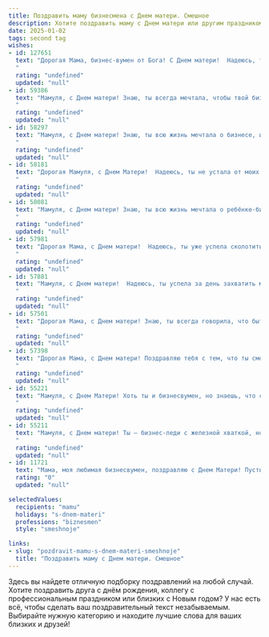 ```yaml
---
title: Поздравить маму бизнесмена с Днем матери. Смешное
description: Хотите поздравить маму с Днем матери или другим праздником? Наш ИИ создаст незабываемое поздравление, а вы обязательно выделитесь среди других.  
date: 2025-01-02
tags: second tag
wishes:
- id: 127651
  text: "Дорогая Мама, бизнес-вумен от Бога! С Днем матери!  Надеюсь, ты сегодня позволишь себе расслабиться и не считать прибыль от объятий внуков (если они есть, конечно!).  Пусть твой день будет таким же успешным, как твоя карьера, но гораздо более сладким и без нервотрёпки от непредсказуемого рынка!  Целую крепко!
  "
  rating: "undefined"
  updated: "null"
- id: 59386
  text: "Мамуля, с Днем матери! Знаю, ты всегда мечтала, чтобы твой бизнесмен-сынок покорил вершину успеха, как настоящий \"волк с Уолл-стрит\". Ну что ж,  поздравляю тебя:  твоя мечта частично сбылась,  ведь мои \"сделки\" теперь не ограничиваются покупкой шоколадных батончиков в соседнем киоске! 🎉😉
  "
  rating: "undefined"
  updated: "null"
- id: 58297
  text: "Мамуля, с Днем матери! Знаю, ты всю жизнь мечтала о бизнесе, и вот, твоя самая успешная сделка - это я! 🥳  Теперь ты можешь наслаждаться дивидендами в виде моих объятий, теплых слов и бесконечной любви! 😉
  "
  rating: "undefined"
  updated: "null"
- id: 58181
  text: "Дорогая Мамуля, с Днем Матери!  Надеюсь, ты не устала от моих \"бизнес-проектов\" - от очередной идеи создать новую компанию до попыток заработать на продаже лимонадных стендов на детской площадке. 😉  Спасибо, что всегда веришь в меня, даже когда я сам в себя не верю! ❤️
  "
  rating: "undefined"
  updated: "null"
- id: 58081
  text: "Мамуля, с Днем матери! Знаю, ты всю жизнь мечтала о ребёнке-бизнесмене, и вот, мечта сбылась!  Теперь ты можешь гордиться - у тебя самый крутой, самый успешный и самый… э-э-э…  \"креативный\" сын/дочь на свете! 🎉💸
  "
  rating: "undefined"
  updated: "null"
- id: 57981
  text: "Дорогая Мама, с Днем матери!  Надеюсь, ты уже успела сколотить себе небольшое состояние на моем воспитании. 😂  Шучу, конечно, но спасибо за все твои усилия! Ты — настоящая бизнес-леди, которая сумела воспитать из меня не просто человека, а потенциального миллионера! 😉
  "
  rating: "undefined"
  updated: "null"
- id: 57881
  text: "Мамуля, с Днем матери!  Надеюсь, ты успела за день захватить мир, заключить пару выгодных сделок и, конечно, приготовить нам ужин.  Ты — наша главная бизнес-леди, которая умеет не только крутить миллионы, но и создавать уютную атмосферу в семье.  Любим тебя, наша  Супер-мама!
  "
  rating: "undefined"
  updated: "null"
- id: 57501
  text: "Дорогая Мама, с Днем матери! Знаю, ты всегда говорила, что быть бизнесменом - это не женская профессия, но ты, как всегда, доказала, что ты можешь все!  С праздником тебя, самый лучший бизнес-ангел на свете!
  "
  rating: "undefined"
  updated: "null"
- id: 57398
  text: "Дорогая Мама, с Днем матери! Поздравляю тебя с тем, что ты смогла воспитать такого успешного бизнесмена, как я! 😄  Надеюсь, ты не сильно устала от моих бесконечных звонков с вопросами \"Как дела?\" и \"Когда будешь переводить деньги?\". 😉  Спасибо за твою любовь, поддержку и терпение, даже когда я не всегда был идеальным сыном. 🎉
  "
  rating: "undefined"
  updated: "null"
- id: 55221
  text: "Мамуля, с Днем Матери! Хоть ты и бизнесвумен, но знаешь, что самая главная сделка – это любовь, которую ты даришь нам. Пусть твой бизнес процветает, а мы, твои маленькие инвесторы, приносим тебе только радость и прибыль! 😄
  "
  rating: "undefined"
  updated: "null"
- id: 55211
  text: "Мамуля, с Днем матери! Ты – бизнес-леди с железной хваткой, но для меня всегда остаешься самой доброй и заботливой. Спасибо, что учишь меня торговаться не только на рынке, но и в жизни! 😉
  "
  rating: "undefined"
  updated: "null"
- id: 11721
  text: "Мама, моя любимая бизнесвумен, поздравляю с Днем Матери! Пусть твои сделки всегда закрываются с прибылью, а мои поздравления - с улыбкой! Ты - не просто мама, ты - мама на миллионы! 💸💖"
  rating: "0"
  updated: "null"

selectedValues:
  recipients: "mamu"
  holidays: "s-dnem-materi"
  professions: "biznesmen"
  style: "smeshnoje"

links:
- slug: "pozdravit-mamu-s-dnem-materi-smeshnoje"
  title: "Поздравить маму с Днем матери. Смешное"
---
```


Здесь вы найдете отличную подборку поздравлений на любой случай. 
Хотите поздравить друга с днём рождения, коллегу с профессиональным праздником или близких с Новым годом? У нас есть всё, чтобы сделать ваш поздравительный текст незабываемым. Выбирайте нужную категорию и находите лучшие слова для ваших близких и друзей!
